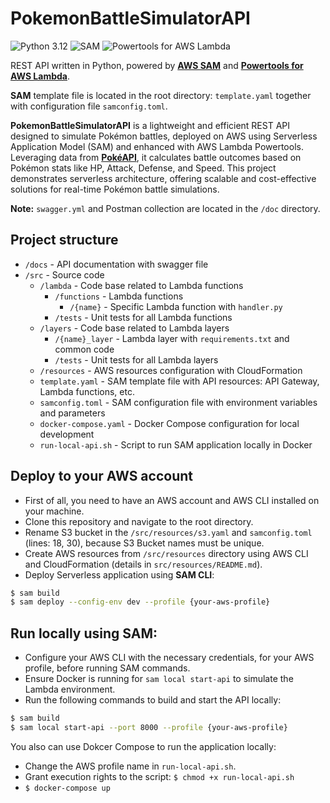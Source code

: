 # PokemonBattleSimulatorAPI
![Python 3.12](https://img.shields.io/badge/python-3.12-green.svg) 
![SAM](https://img.shields.io/badge/SAM-v1.120.0-blue.svg)
![Powertools for AWS Lambda](https://img.shields.io/badge/Powertools%20for%20AWS%20Lambda-v2.43.0-blue.svg)

REST API written in Python, powered by **[AWS SAM](https://aws.amazon.com/serverless/sam/)** and **[Powertools for AWS Lambda](https://docs.powertools.aws.dev/lambda/python/latest/)**.

**SAM** template file is located in the root directory: `template.yaml` together with configuration file `samconfig.toml`.

**PokemonBattleSimulatorAPI** is a lightweight and efficient REST API designed to simulate Pokémon battles, 
deployed on AWS using Serverless Application Model (SAM) and enhanced with AWS Lambda Powertools. 
Leveraging data from **[PokéAPI](https://pokeapi.co/)**, it calculates battle outcomes based on Pokémon stats like HP, Attack, Defense, and Speed. 
This project demonstrates serverless architecture, offering scalable and cost-effective solutions for real-time Pokémon battle simulations.

**Note:** `swagger.yml` and Postman collection are located in the `/doc` directory.

## Project structure
- `/docs` - API documentation with swagger file
- `/src` - Source code
  - `/lambda` - Code base related to Lambda functions
    - `/functions` - Lambda functions
      - `/{name}` - Specific Lambda function with `handler.py` 
    - `/tests` - Unit tests for all Lambda functions
  - `/layers` - Code base related to Lambda layers
    - `/{name}_layer` - Lambda layer with `requirements.txt` and common code 
    - `/tests` - Unit tests for all Lambda layers
  - `/resources` - AWS resources configuration with CloudFormation
  - `template.yaml` - SAM template file with API resources: API Gateway, Lambda functions, etc.
  - `samconfig.toml` - SAM configuration file with environment variables and parameters
  - `docker-compose.yaml` - Docker Compose configuration for local development
  - `run-local-api.sh` - Script to run SAM application locally in Docker

## Deploy to your AWS account
- First of all, you need to have an AWS account and AWS CLI installed on your machine.
- Clone this repository and navigate to the root directory.
- Rename S3 bucket in the `/src/resources/s3.yaml` and `samconfig.toml` (lines: 18, 30), because S3 Bucket names must be unique.
- Create AWS resources from `/src/resources` directory using AWS CLI and CloudFormation (details in `src/resources/README.md`).
- Deploy Serverless application using **SAM CLI**:
```bash
$ sam build
$ sam deploy --config-env dev --profile {your-aws-profile}
```

## Run locally using **SAM**:
- Configure your AWS CLI with the necessary credentials, for your AWS profile, before running SAM commands.
- Ensure Docker is running for `sam local start-api` to simulate the Lambda environment.
- Run the following commands to build and start the API locally:
```bash
$ sam build
$ sam local start-api --port 8000 --profile {your-aws-profile}
```

You also can use Dokcer Compose to run the application locally:
- Change the AWS profile name in `run-local-api.sh`.
- Grant execution rights to the script: `$ chmod +x run-local-api.sh`
- `$ docker-compose up`
